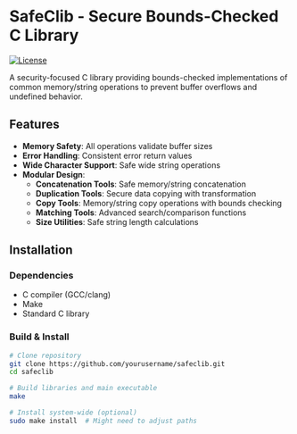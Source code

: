 # SafeClib - Secure Bounds-Checked C Library

[![License](https://img.shields.io/badge/License-Your_License_Here-blue.svg)](LICENSE)

A security-focused C library providing bounds-checked implementations of common memory/string operations to prevent buffer overflows and undefined behavior.

## Features

- **Memory Safety**: All operations validate buffer sizes
- **Error Handling**: Consistent error return values
- **Wide Character Support**: Safe wide string operations
- **Modular Design**:
  - **Concatenation Tools**: Safe memory/string concatenation
  - **Duplication Tools**: Secure data copying with transformation
  - **Copy Tools**: Memory/string copy operations with bounds checking
  - **Matching Tools**: Advanced search/comparison functions
  - **Size Utilities**: Safe string length calculations

## Installation

### Dependencies
- C compiler (GCC/clang)
- Make
- Standard C library

### Build & Install
```bash
# Clone repository
git clone https://github.com/yourusername/safeclib.git
cd safeclib

# Build libraries and main executable
make

# Install system-wide (optional)
sudo make install  # Might need to adjust paths
